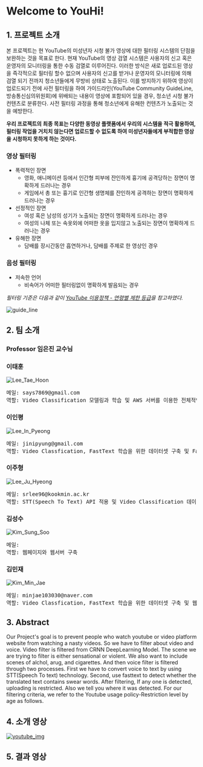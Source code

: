 
# Welcome to YouHi! 

## 1. 프로젝트 소개

본 프로젝트는 현 YouTube의 미성년자 시청 불가 영상에 대한 필터링 시스템의 단점을 보완하는 것을 목표로 한다. 현재 YouTube의 영상 검열 시스템은 사용자의 신고 혹은 운영자의 모니터링을 통한 수동 검열로 이루어진다. 이러한 방식은 새로 업로드된 영상을 즉각적으로 필터링 할수 없으며 사용자의 신고를 받거나 운영자의 모니터링에 의해 검열 되기 전까지 청소년들에게 무방비 상태로 노출된다. 이를 방지하기 위하여 영상이 업로드되기 전에 사전 필터링을 하여 가이드라인(YouTube Community GuideLine, 방송통신심의위원회)에 위배되는 내용이 영상에 포함되어 있을 경우, 청소년 시청 불가 컨텐츠로 분류한다. 사전 필터링 과정을 통해 청소년에게 유해한 컨텐츠가 노출되는 것을 예방한다.
   
**우리 프로젝트의 최종 목표는 다양한 동영상 플랫폼에서 우리의 시스템을 적극 활용하여, 필터링 작업을 거치치 않는다면 업로드할 수 없도록 하여 미성년자들에게 부적합한 영상을 시청하지 못하게 하는 것이다.**

### 영상 필터링
* 폭력적인 장면
  * 영화, 애니메이션 등에서 인간형 피부에 잔인하게 흉기에 공격당하는 장면이 명확하게 드러나는 경우 
  * 게임에서 총 또는 흉기로 인간형 생명체를 잔인하게 공격하는 장면이 명확하게 드러나는 경우
* 선정적인 장면
  * 여성 혹은 남성의 성기가 노출되는 장면이 명확하게 드러나는 경우
  * 여성의 나체 또는 속옷외에 어떠한 옷을 입지않고 노출되는 장면이 명확하게 드러나는 경우
* 유해한 장면
  * 담배를 장시간동안 흡연하거나, 담배를 주제로 한 영상인 경우
   
### 음성 필터링
* 저속한 언어
   * 비속어가 어떠한 필터링없이 명확하게 발음되는 경우      

   
_필터링 기준은 다음과 같이 [YouTube 이용정책 - 연령별 제한 등급](https://support.google.com/youtube/answer/2802167?hl=ko)을 참고하였다._   

![guide_line](https://user-images.githubusercontent.com/43363576/76705513-de574900-6723-11ea-89ee-8fc098de78bb.png)


## 2. 팀 소개


   ### Professor 임은진 교수님



   ### 이태훈 

   ![Lee_Tae_Hoon](https://user-images.githubusercontent.com/43363576/76700751-f025f580-66fd-11ea-800f-beb32b98a1d9.jpg)
  
<pre>메일: says7869@gmail.com
역할: Video Classification 모델링과 학습 및 AWS 서버를 이용한 전체적인 소프트웨어 설계
</pre>

   ### 이인평

   ![Lee_In_Pyeong](https://user-images.githubusercontent.com/43363576/76700753-f0be8c00-66fd-11ea-8d2c-e914ac913b4f.jpg)

<pre>메일: jinipyung@gmail.com
역할: Video Classfication, FastText 학습을 위한 데이터셋 구축 및 FastText 모델링과 학습
</pre>

   ### 이주형

   ![Lee_Ju_Hyeong](https://user-images.githubusercontent.com/43363576/76700749-eef4c880-66fd-11ea-9b6e-71b7a2d99c96.jpg)

<pre>메일: srlee96@kookmin.ac.kr
역할: STT(Speech To Text) API 적용 및 Video Classification 데이터셋 구축
</pre>

   ### 김성수
   
   ![Kim_Sung_Soo](https://user-images.githubusercontent.com/43363576/76728656-bb1bb080-679a-11ea-8124-5d4e078fa880.jpg)
   
<pre>메일: 
역할: 웹페이지와 웹서버 구축
</pre>

   ### 김민재

   ![Kim_Min_Jae](https://user-images.githubusercontent.com/43363576/76700752-f025f580-66fd-11ea-9a67-8fd9e8231f06.jpg)

<pre>메일: minjae103030@naver.com
역할: Video Classfication, FastText 학습을 위한 데이터셋 구축 및 웹페이지 디자인 UI 제작
</pre>

## 3. Abstract

Our Project's goal is to prevent people who watch youtube or video platform website from watching a nasty videos. So we have to filter about video and voice. Video filter is filtered from CRNN DeepLearning Model. The scene we are trying to filter is either sensational or violent. We also want to include scenes of alchol, arug, and cigarettes. And then voice filter  is filtered through two processes. First we have to convert voice to text by using STT(Speech To text) technology. Second, use fasttext to detect whether the translated text contains swear words. After filtering, If any one is detected, uploading is restricted. Also we tell you where it was detected. 
For our filtering criteria, we refer to the Youtube usage policy-Restriction level by age as follows.

## 4. 소개 영상

[![youtube_img](https://img.youtube.com/vi/mlV6VbhF1As/0.jpg)](https://www.youtube.com/watch?v=mlV6VbhF1As?t=0s)


## 5. 결과 영상


